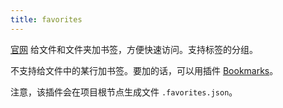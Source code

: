 ```yaml
---
title: favorites
---
```


[官网](https://marketplace.visualstudio.com/items?itemName=howardzuo.vscode-favorites)
给文件和文件夹加书签，方便快速访问。支持标签的分组。

不支持给文件中的某行加书签。要加的话，可以用插件 [Bookmarks](./bookmarks.md)。

注意，该插件会在项目根节点生成文件 `.favorites.json`。
